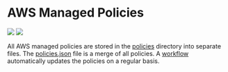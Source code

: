 # AWS Managed Policies

![](https://shields.io/date/1751870764.svg?label=last%20run)
![](https://shields.io/date/1751870764.svg?label=last%20updated)

All AWS managed policies are stored in the [policies](policies) directory into
separate files. The [policies.json](policies/policies.json) file is a merge of
all policies. A [workflow](.github/workflows/list-policies.yaml) automatically
updates the policies on a regular basis.
